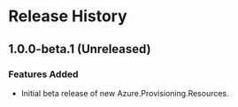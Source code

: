 # Release History

## 1.0.0-beta.1 (Unreleased)

### Features Added

- Initial beta release of new Azure.Provisioning.Resources.